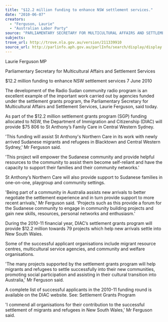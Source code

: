 ```yaml
---
title: "$12.2 million funding to enhance NSW settlement services."
date: "2010-06-07"
creators:
  - "Ferguson, Laurie"
  - "Australian Labor Party"
source: "PARLIAMENTARY SECRETARY FOR MULTICULTURAL AFFAIRS AND SETTLEMENT SERVICES"
subjects:
trove_url: http://trove.nla.gov.au/version/211339910
source_url: http://parlinfo.aph.gov.au/parlInfo/search/display/display.w3p;query=Id%3A%22media/pressrel/SAYW6%22
---
```


 Laurie Ferguson MP 

 Parliamentary Secretary for Multicultural Affairs and Settlement  Services   

 $12.2 million funding to enhance NSW settlement  services  7 June 2010 

 The development of the Radio Sudan community radio program is an excellent  example of the important work carried out by agencies funded under the settlement  grants program, the Parliamentary Secretary for Multicultural Affairs and Settlement  Services, Laurie Ferguson, said today.  

 As part of the $12.2 million settlement grants program (SGP) funding allocated to  NSW, the Department of Immigration and Citizenship (DIAC) will provide $75 806 to  St Anthony’s Family Care in Central Western Sydney. 

 'This funding will assist St Anthony's Northern Care in its work with newly arrived  Sudanese migrants and refugees in Blacktown and Central Western Sydney,' Mr  Ferguson said. 

 'This project will empower the Sudanese community and provide helpful resources to  the community to assist them become self-reliant and have the capacity to support  their families and their community networks.' 

 St Anthony’s Northern Care will also provide support to Sudanese families in one-on-one, playgroup and community settings.  

 'Being part of a community in Australia assists new arrivals to better negotiate the  settlement experience and in turn provide support to more recent arrivals,' Mr  Ferguson said.  'Projects such as this provide a forum for the Sudanese community  to engage in community building projects and gain new skills, resources, personal  networks and enthusiasm.' 

 During the 2010-11 financial year, DIAC’s settlement grants program will provide  $12.2 million towards 79 projects which help new arrivals settle into New South  Wales. 

 Some of the successful applicant organisations include migrant resource centres,  multicultural service agencies, and community and welfare organisations. 

 'The many projects supported by the settlement grants program will help migrants  and refugees to settle successfully into their new communities, promoting social  participation and assisting in their cultural transition into Australia,' Mr Ferguson said. 

 A complete list of successful applicants in the 2010-11 funding round is available on  the DIAC website.  See: Settlement Grants Program 

 'I commend all organisations for their contribution to the successful settlement of  migrants and refugees in New South Wales,' Mr Ferguson said.  


